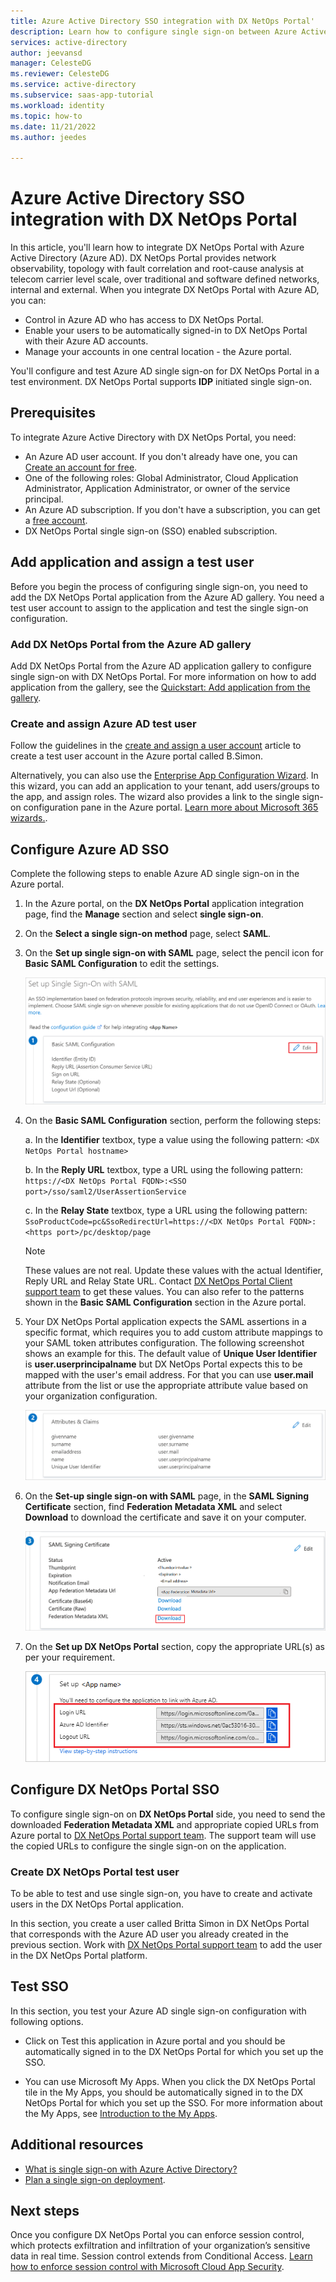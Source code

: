 ```yaml
---
title: Azure Active Directory SSO integration with DX NetOps Portal'
description: Learn how to configure single sign-on between Azure Active Directory and DX NetOps Portal.
services: active-directory
author: jeevansd
manager: CelesteDG
ms.reviewer: CelesteDG
ms.service: active-directory
ms.subservice: saas-app-tutorial
ms.workload: identity
ms.topic: how-to
ms.date: 11/21/2022
ms.author: jeedes

---
```


# Azure Active Directory SSO integration with DX NetOps Portal

In this article, you'll learn how to integrate DX NetOps Portal with Azure Active Directory (Azure AD). DX NetOps Portal provides network observability, topology with fault correlation and root-cause analysis at telecom carrier level scale, over traditional and software defined networks, internal and external. When you integrate DX NetOps Portal with Azure AD, you can:

* Control in Azure AD who has access to DX NetOps Portal.
* Enable your users to be automatically signed-in to DX NetOps Portal with their Azure AD accounts.
* Manage your accounts in one central location - the Azure portal.

You'll configure and test Azure AD single sign-on for DX NetOps Portal in a test environment. DX NetOps Portal supports **IDP** initiated single sign-on.

## Prerequisites

To integrate Azure Active Directory with DX NetOps Portal, you need:

* An Azure AD user account. If you don't already have one, you can [Create an account for free](https://azure.microsoft.com/free/?WT.mc_id=A261C142F).
* One of the following roles: Global Administrator, Cloud Application Administrator, Application Administrator, or owner of the service principal.
* An Azure AD subscription. If you don't have a subscription, you can get a [free account](https://azure.microsoft.com/free/).
* DX NetOps Portal single sign-on (SSO) enabled subscription.

## Add application and assign a test user

Before you begin the process of configuring single sign-on, you need to add the DX NetOps Portal application from the Azure AD gallery. You need a test user account to assign to the application and test the single sign-on configuration.

### Add DX NetOps Portal from the Azure AD gallery

Add DX NetOps Portal from the Azure AD application gallery to configure single sign-on with DX NetOps Portal. For more information on how to add application from the gallery, see the [Quickstart: Add application from the gallery](../manage-apps/add-application-portal.md).

### Create and assign Azure AD test user

Follow the guidelines in the [create and assign a user account](../manage-apps/add-application-portal-assign-users.md) article to create a test user account in the Azure portal called B.Simon.

Alternatively, you can also use the [Enterprise App Configuration Wizard](https://portal.office.com/AdminPortal/home?Q=Docs#/azureadappintegration). In this wizard, you can add an application to your tenant, add users/groups to the app, and assign roles. The wizard also provides a link to the single sign-on configuration pane in the Azure portal. [Learn more about Microsoft 365 wizards.](/microsoft-365/admin/misc/azure-ad-setup-guides). 

## Configure Azure AD SSO

Complete the following steps to enable Azure AD single sign-on in the Azure portal.

1. In the Azure portal, on the **DX NetOps Portal** application integration page, find the **Manage** section and select **single sign-on**.
1. On the **Select a single sign-on method** page, select **SAML**.
1. On the **Set up single sign-on with SAML** page, select the pencil icon for **Basic SAML Configuration** to edit the settings.

   ![Screenshot shows to edit Basic SAML Configuration.](common/edit-urls.png "Basic Configuration")

1. On the **Basic SAML Configuration** section, perform the following steps:

    a. In the **Identifier** textbox, type a value using the following pattern:
    `<DX NetOps Portal hostname>`

    b. In the **Reply URL** textbox, type a URL using the following pattern:
    `https://<DX NetOps Portal FQDN>:<SSO port>/sso/saml2/UserAssertionService`

    c. In the **Relay State** textbox, type a URL using the following pattern:
    `SsoProductCode=pc&SsoRedirectUrl=https://<DX NetOps Portal FQDN>:<https port>/pc/desktop/page`

	> [!NOTE]
	> These values are not real. Update these values with the actual Identifier, Reply URL and Relay State URL. Contact [DX NetOps Portal Client support team](https://support.broadcom.com/web/ecx/contact-support) to get these values. You can also refer to the patterns shown in the **Basic SAML Configuration** section in the Azure portal.

1. Your DX NetOps Portal application expects the SAML assertions in a specific format, which requires you to add custom attribute mappings to your SAML token attributes configuration. The following screenshot shows an example for this. The default value of **Unique User Identifier** is **user.userprincipalname** but DX NetOps Portal expects this to be mapped with the user's email address. For that you can use **user.mail** attribute from the list or use the appropriate attribute value based on your organization configuration.

    ![Screenshot shows the image of attributes configuration.](common/default-attributes.png "Attributes")

1. On the **Set-up single sign-on with SAML** page, in the **SAML Signing Certificate** section,  find **Federation Metadata XML** and select **Download** to download the certificate and save it on your computer.

	![Screenshot shows the Certificate download link.](common/metadataxml.png "Certificate")

1. On the **Set up DX NetOps Portal** section, copy the appropriate URL(s) as per your requirement.

	![Screenshot shows to copy configuration appropriate URL.](common/copy-configuration-urls.png "Metadata")

## Configure DX NetOps Portal SSO

To configure single sign-on on **DX NetOps Portal** side, you need to send the downloaded **Federation Metadata XML** and appropriate copied URLs from Azure portal to [DX NetOps Portal support team](https://support.broadcom.com/web/ecx/contact-support). The support team will use the copied URLs to configure the single sign-on on the application.

### Create DX NetOps Portal test user

To be able to test and use single sign-on, you have to create and activate users in the DX NetOps Portal application.

In this section, you create a user called Britta Simon in DX NetOps Portal that corresponds with the Azure AD user you already created in the previous section. Work with [DX NetOps Portal support team](https://support.broadcom.com/web/ecx/contact-support) to add the user in the DX NetOps Portal platform.

## Test SSO 

In this section, you test your Azure AD single sign-on configuration with following options.

* Click on Test this application in Azure portal and you should be automatically signed in to the DX NetOps Portal for which you set up the SSO.

* You can use Microsoft My Apps. When you click the DX NetOps Portal tile in the My Apps, you should be automatically signed in to the DX NetOps Portal for which you set up the SSO. For more information about the My Apps, see [Introduction to the My Apps](../user-help/my-apps-portal-end-user-access.md).

## Additional resources

* [What is single sign-on with Azure Active Directory?](../manage-apps/what-is-single-sign-on.md)
* [Plan a single sign-on deployment](../manage-apps/plan-sso-deployment.md).

## Next steps

Once you configure DX NetOps Portal you can enforce session control, which protects exfiltration and infiltration of your organization’s sensitive data in real time. Session control extends from Conditional Access. [Learn how to enforce session control with Microsoft Cloud App Security](/cloud-app-security/proxy-deployment-aad).
